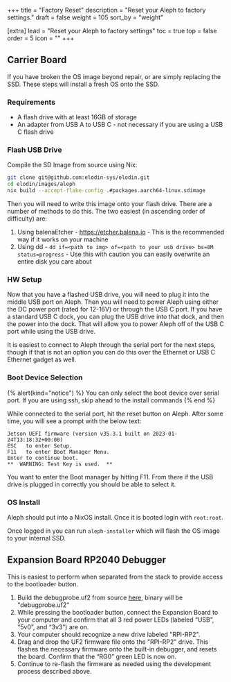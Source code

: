 +++
title = "Factory Reset"
description = "Reset your Aleph to factory settings."
draft = false
weight = 105
sort_by = "weight"

[extra]
lead = "Reset your Aleph to factory settings"
toc = true
top = false
order = 5
icon = ""
+++


## Carrier Board

If you have broken the OS image beyond repair, or are simply replacing the SSD. These steps will install a fresh OS onto the SSD.

### Requirements
- A flash drive with at least 16GB of storage
- An adapter from USB A to USB C - not necessary if you are using a USB C flash drive

### Flash USB Drive

Compile the SD Image from source using Nix:

```bash
git clone git@github.com:elodin-sys/elodin.git
cd elodin/images/aleph
nix build --accept-flake-config .#packages.aarch64-linux.sdimage
```

Then you will need to write this image onto your flash drive. There are a number of methods to do this. The two easiest (in ascending order of difficulty) are:

1. Using balenaEtcher - https://etcher.balena.io - This is the recommended way if it works on your machine
2. Using dd - `dd if=<path to img> of=<path to your usb drive> bs=8M status=progress` - Use this with caution you can easily overwrite an entire disk you care about

### HW Setup

Now that you have a flashed USB drive, you will need to plug it into the middle USB port on Aleph. Then you will need to power Aleph using either the DC power port (rated for 12-16V) or through the USB C port. If you have a standard USB C dock, you can plug the USB drive into that dock, and then the power into the dock. That will allow you to power Aleph off of the USB C port while using the USB drive.

It is easiest to connect to Aleph through the serial port for the next steps, though if that is not an option you can do this over the Ethernet or USB C Ethernet gadget as well.

### Boot Device Selection

{% alert(kind="notice") %}
You can only select the boot device over serial port. If you are using ssh, skip ahead to the install commands
{% end %}

While connected to the serial port, hit the reset button on Aleph. After some time, you will see a prompt with the below text:

```
Jetson UEFI firmware (version v35.3.1 built on 2023-01-24T13:18:32+00:00)
ESC   to enter Setup.
F11   to enter Boot Manager Menu.
Enter to continue boot.
**  WARNING: Test Key is used.  **
```

You want to enter the Boot manager by hitting F11. From there if the USB drive is plugged in correctly you should be able to select it.

### OS Install

Aleph should put into a NixOS install. Once it is booted login with `root:root`.

Once logged in you can run `aleph-installer` which will flash the OS image to your internal SSD.

## Expansion Board RP2040 Debugger

This is easiest to perform when separated from the stack to provide access to the bootloader button.

1. Build the debugprobe.uf2 from source [here](https://github.com/elodin-sys/debugprobe), binary will be "debugprobe.uf2"
2. While pressing the bootloader button, connect the Expansion Board to your computer and confirm that all 3 red power LEDs (labeled “USB”, “5v0”, and “3v3”) are on.
3. Your computer should recognize a new drive labeled "RPI-RP2".
4. Drag and drop the UF2 firmware file onto the "RPI-RP2" drive. This flashes the necessary firmware onto the built-in debugger, and resets the board.
Confirm that the “RG0” green LED is now on.
5. Continue to re-flash the firmware as needed using the development process described above.
